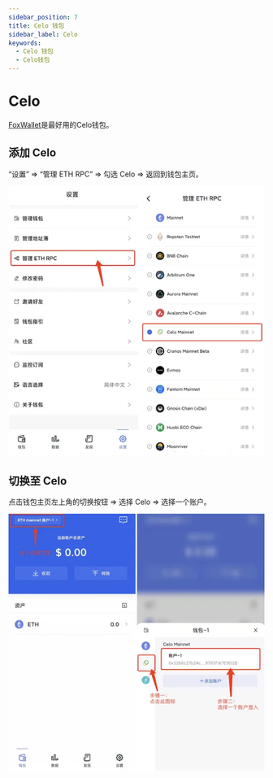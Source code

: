 ```yaml
---
sidebar_position: 7
title: Celo 钱包
sidebar_label: Celo
keywords:
  - Celo 钱包
  - Celo钱包
---
```


# Celo

[FoxWallet](https://foxwallet.com)是最好用的Celo钱包。

## 添加 Celo

“设置” => “管理 ETH RPC” => 勾选 Celo => 返回到钱包主页。

![](../img/add-celo.webp)

## 切换至 Celo

点击钱包主页左上角的切换按钮 => 选择 Celo => 选择一个账户。

![](../img/switch-celo.webp)